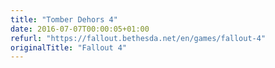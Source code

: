 ```yaml
---
title: "Tomber Dehors 4"
date: 2016-07-07T00:00:05+01:00
refurl: "https://fallout.bethesda.net/en/games/fallout-4" 
originalTitle: "Fallout 4"
---
```

